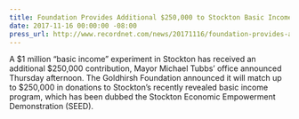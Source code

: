 ```yaml
---
title: Foundation Provides Additional $250,000 to Stockton Basic Income Program
date: 2017-11-16 00:00:00 -08:00
press_url: http://www.recordnet.com/news/20171116/foundation-provides-additional-250000-to-stockton-basic-income-program/1
---
```


A $1 million “basic income” experiment in Stockton has received an additional $250,000 contribution, Mayor Michael Tubbs’ office announced Thursday afternoon. The Goldhirsh Foundation announced it will match up to $250,000 in donations to Stockton’s recently revealed basic income program, which has been dubbed the Stockton Economic Empowerment Demonstration (SEED).
